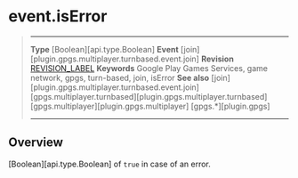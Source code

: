 # event.isError

> --------------------- ------------------------------------------------------------------------------------------
> __Type__              [Boolean][api.type.Boolean]
> __Event__             [join][plugin.gpgs.multiplayer.turnbased.event.join]
> __Revision__          [REVISION_LABEL](REVISION_URL)
> __Keywords__          Google Play Games Services, game network, gpgs, turn-based, join, isError
> __See also__          [join][plugin.gpgs.multiplayer.turnbased.event.join]
>						[gpgs.multiplayer.turnbased][plugin.gpgs.multiplayer.turnbased]
>						[gpgs.multiplayer][plugin.gpgs.multiplayer]
>                       [gpgs.*][plugin.gpgs]
> --------------------- ------------------------------------------------------------------------------------------

## Overview

[Boolean][api.type.Boolean] of `true` in case of an error.